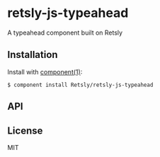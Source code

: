 
# retsly-js-typeahead

  A typeahead component built on Retsly

## Installation

  Install with [component(1)](http://component.io):

    $ component install Retsly/retsly-js-typeahead

## API



## License

  MIT
